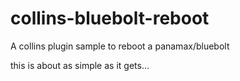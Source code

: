 # collins-bluebolt-reboot

A collins plugin sample to reboot a panamax/bluebolt

this is about as simple as it gets...
